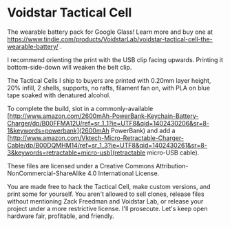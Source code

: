 # Voidstar Tactical Cell

The wearable battery pack for Google Glass! Learn more and buy one at https://www.tindie.com/products/VoidstarLab/voidstar-tactical-cell-the-wearable-battery/ .

I recommend orienting the print with the USB clip facing upwards. Printing it bottom-side-down will weaken the belt clip.

The Tactical Cells I ship to buyers are printed with 0.20mm layer height, 20% infill, 2 shells, supports, no rafts, filament fan on, with PLA on blue tape soaked with denatured alcohol.

To complete the build, slot in a commonly-available [http://www.amazon.com/2600mAh-PowerBank-Keychain-Battery-Charger/dp/B00FFMA12U/ref=sr_1_1?ie=UTF8&qid=1402430206&sr=8-1&keywords=powerbank](2600mAh PowerBank) and add a [http://www.amazon.com/Vktech-Micro-Retractable-Charger-Cable/dp/B00DQMHM14/ref=sr_1_3?ie=UTF8&qid=1402430261&sr=8-3&keywords=retractable+micro-usb](retractable micro-USB cable).

These files are licensed under a Creative Commons Attribution-NonCommercial-ShareAlike 4.0 International License. 

You are made free to hack the Tactical Cell, make custom versions, and print some for yourself. You aren't allowed to sell clones, release files without mentioning Zack Freedman and Voidstar Lab, or release your project under a more restrictive license. I'll prosecute. Let's keep open hardware fair, profitable, and friendly.

